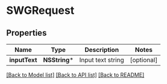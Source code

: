 # SWGRequest

## Properties
Name | Type | Description | Notes
------------ | ------------- | ------------- | -------------
**inputText** | **NSString*** | Input text string | [optional] 

[[Back to Model list]](../README.md#documentation-for-models) [[Back to API list]](../README.md#documentation-for-api-endpoints) [[Back to README]](../README.md)


